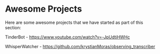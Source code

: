 # Awesome Projects

Here are some awesome projects that we have started as part of this section:


TinderBot - https://www.youtube.com/watch?v=-JpUdtiHWHc 

WhisperWatcher - https://github.com/krystianMoras/observing_transcriber

